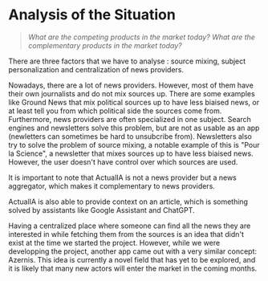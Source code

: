 # Analysis of the Situation

> *What are the competing products in the market today?*
> *What are the complementary products in the market today?*

There are three factors that we have to analyse : source mixing, subject personalization and centralization of news providers.

Nowadays, there are a lot of news providers. However, most of them have their own journalists and do not mix sources up. There are some examples like Ground News that mix political sources up to have less biaised news, or at least tell you from which political side the sources come from.
Furthermore, news providers are often specialized in one subject. Search engines and newsletters solve this problem, but are not as usable as an app (newletters can sometimes be hard to unsubcribe from). 
Newsletters also try to solve the problem of source mixing, a notable example of this is "Pour la Science", a newsletter that mixes sources up to have less biaised news. However, the user doesn't have control over which sources are used. 

It is important to note that ActualIA is not a news provider but a news aggregator, which makes it complementary to news providers.

ActualIA is also able to provide context on an article, which is something solved by assistants like Google Assistant and ChatGPT.

Having a centralized place where someone can find all the news they are interested in while fetching them from the sources is an idea that didn't exist at the time we started the project. However, while we were developping the project, another app came out with a very similar concept: Azernis. This idea is currently a novel field that has yet to be explored, and it is likely that many new actors will enter the market in the coming months.
